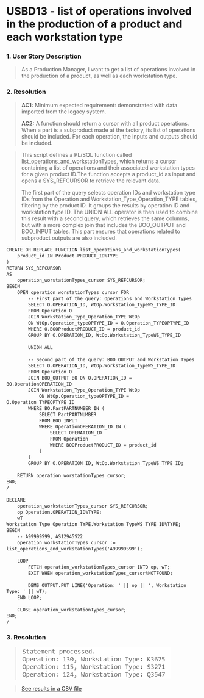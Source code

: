 # USBD13 -  list of operations involved in the production of a product and each workstation type

### 1. User Story Description

>  As a Production Manager, I want to get a list of operations involved in the production of a product, as well as each workstation type.


### 2. Resolution
>**AC1:** Minimum expected requirement: demonstrated with data imported from the
legacy system.
> 
>**AC2:** A function should return a cursor with all product operations. When a part is a subproduct made at the factory, its list of operations
should be included. For each operation, the inputs and outputs should be included.

>This script defines a PL/SQL function called list_operations_and_workstationTypes, which returns a cursor containing a list of operations and their associated workstation types for a given product ID.The function accepts a product_id as input and opens a SYS_REFCURSOR to retrieve the relevant data.
>
>The first part of the query selects operation IDs and workstation type IDs from the Operation and Workstation_Type_Operation_TYPE tables, filtering by the product ID. It groups the results by operation ID and workstation type ID. The UNION ALL operator is then used to combine this result with a second query, which retrieves the same columns, but with a more complex join that includes the BOO_OUTPUT and BOO_INPUT tables. This part ensures that operations related to subproduct outputs are also included.
 

    CREATE OR REPLACE FUNCTION list_operations_and_workstationTypes(
        product_id IN Product.PRODUCT_ID%TYPE
    )
    RETURN SYS_REFCURSOR
    AS
        operation_worstationTypes_cursor SYS_REFCURSOR;
    BEGIN
        OPEN operation_worstationTypes_cursor FOR
            -- First part of the query: Operations and Workstation Types
            SELECT O.OPERATION_ID, WtOp.Workstation_TypeWS_TYPE_ID
            FROM Operation O
            JOIN Workstation_Type_Operation_TYPE WtOp
            ON WtOp.Operation_typeOPTYPE_ID = O.Operation_TYPEOPTYPE_ID
            WHERE O.BOOProductPRODUCT_ID = product_id
            GROUP BY O.OPERATION_ID, WtOp.Workstation_TypeWS_TYPE_ID
    
            UNION ALL
            
            -- Second part of the query: BOO_OUTPUT and Workstation Types
            SELECT O.OPERATION_ID, WtOp.Workstation_TypeWS_TYPE_ID
            FROM Operation O
            JOIN BOO_OUTPUT BO ON O.OPERATION_ID = BO.OperationOPERATION_ID
            JOIN Workstation_Type_Operation_TYPE WtOp 
                ON WtOp.Operation_typeOPTYPE_ID = O.Operation_TYPEOPTYPE_ID
            WHERE BO.PartPARTNUMBER IN (
                SELECT PartPARTNUMBER 
                FROM BOO_INPUT
                WHERE OperationOPERATION_ID IN (
                    SELECT OPERATION_ID 
                    FROM Operation 
                    WHERE BOOProductPRODUCT_ID = product_id
                )
            )
            GROUP BY O.OPERATION_ID, WtOp.Workstation_TypeWS_TYPE_ID;
    
        RETURN operation_worstationTypes_cursor;
    END;
    /

    DECLARE
        operation_workstationTypes_cursor SYS_REFCURSOR;
        op Operation.OPERATION_ID%TYPE;
        wT Workstation_Type_Operation_TYPE.Workstation_TypeWS_TYPE_ID%TYPE;
    BEGIN
        -- A99999S99, AS12945S22
        operation_workstationTypes_cursor := list_operations_and_workstationTypes('A99999S99');
    
        LOOP
            FETCH operation_workstationTypes_cursor INTO op, wT;
            EXIT WHEN operation_workstationTypes_cursor%NOTFOUND;
    
            DBMS_OUTPUT.PUT_LINE('Operation: ' || op || ', Workstation Type: ' || wT);
        END LOOP;
    
        CLOSE operation_workstationTypes_cursor;
    END;
    /


### 3. Resolution

>![Results](img/USBD13.png)

>[See results in a CSV file](csv_result/USBD13.csv)



